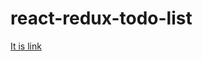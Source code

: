 # react-redux-todo-list

[It is link ](https://goldafonya.github.io/react-redux-todo-list/dist/index.html "ToDo")
